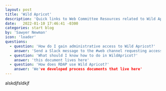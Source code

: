 ```yaml
---
layout: post
title: 'Wild Apricot'
description: 'Quick links to Web Committee Resources related to Wild Apricot.'
date:   2022-01-10 17:46:41 -0300
categories: start blog
by: 'Sawyer Newman'
icon: 'loader'
questions:
  - question: 'How do I gain administrative access to Wild Apricot?'
    answer: 'Send a Slack message to the #web channel requesting access. We keep track of this information here.'
  - question: 'What should I know how to do in WildApricot?'
    answer: 'this document lives here'
  - question: 'How does RDAP use Wild Apricot?'
    answer: 'We've developed process documents that live here'
---
```


alskdjfsldkjf
